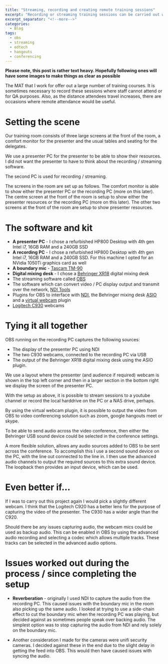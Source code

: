 ```yaml
---
title: "Streaming, recording and creating remote training sessions"
excerpt: "Recording or streaming training sessions can be carried out with a mixture of OBS, NDI and various plugins..."
excerpt_separator: "<!--more-->"
categories:
  - Blog
tags:
  - obs
  - streaming
  - edtech
  - hangouts
  - conferencing
---
```


**Please note, this post is rather text heavy. Hopefully following ones will have some images to make things as clear as possible**

The MAT that I work for offer out a large number of training courses. It is sometimes necessary to record these sessions where staff cannot attend or for QA purposes. Also, as the distance attendees travel increases, there are occasions where remote attendance would be useful.

# Setting the scene

Our training room consists of three large screens at the front of the room, a comfort monitor for the presenter and the usual tables and seating for the delegates.

We use a presenter PC for the presenter to be able to show their resources. I did not want the presenter to have to think about the recording / streaming software.

The second PC is used for recording / streaming.

The screens in the room are set up as follows. The comfort monitor is able to show either the presenter PC or the recording PC (more on this later). The centre screen at the front of the room is setup to show either the presenter resources or the recording PC (more on this later). The other two screens at the front of the room are setup to show presenter resources.

# The software and kit

* **A presenter PC** - I chose a refurbished HP800 Desktop with 4th gen Intel i7, 16GB RAM and a 240GB SSD
* **A recording PC** - I chose a refurbished HP800 Desktop with 4th gen Intel i7, 16GB RAM and a 240GB SSD. For this machine I opted for an NVidia 1050Ti graphics card as well
* **A boundary mic** - [Tascam TM-90](https://www.tascam.eu/en/tm-90bm.html)
* **Digital mixing desk** - I chose a [Behringer XR18](https://www.behringer.com/Categories/Behringer/Mixers/Digital/XR18/p/P0BI8) digital mixing desk
* The streaming software called [OBS](https://obsproject.com/)
* The software which can convert video / PC display output and transmit over the network, [NDI Tools](https://ndi.tv/tools/)
* Plugins for OBS to interface with [NDI](https://obsproject.com/forum/resources/obs-ndi-newtek-ndi%E2%84%A2-integration-into-obs-studio.528/), the Behringer mixing desk [ASIO](https://github.com/Andersama/obs-asio) and a [virtual webcam](https://obsproject.com/forum/resources/obs-virtualcam.539/) plugin
* [Logitech C930](https://www.logitech.com/en-gb/product/c930e-webcam) webcams

# Tying it all together

OBS running on the recording PC captures the following sources:

* The display of the presenter PC using NDI
* The two C930 webcams, connected to the recording PC via USB
* The output of the Behringer XR18 digital mixing desk using the ASIO plugin. 

We use a layout where the presenter (and audience if required) webcam is shown in the top left corner and then in a larger section in the bottom right we display the screen of the presenter PC.

With the setup as above, it is possible to stream sessions to a youtube channel or record the local harddrive on the PC or a NAS drive, perhaps.

By using the virtual webcam plugin, it is possible to output the video from OBS to video conferencing solution such as zoom, google hangouts meet or skype.

To be able to send audio across the video conference, then either the Behringer USB sound device could be selected in the conference settings.

A more flexible solution, allows any audio sources added to OBS to be sent across the conference. To accomplish this I use a second sound device on the PC, with the line out connected to the line in. I then use the advanced audio channels to output the required sources to this extra sound device. The loopback then provides an input device, which can be used.

# Even better if...

If I was to carry out this project again I would pick a slightly different webcam. I think that the Logitech C920 has a better lens for the purpose of capturing the video of the presenter. The C930 has a wider angle than the C920.

Should there be any issues capturing audio, the webcam mics could be used as backup audio. This can be enabled in OBS by using the advanced audio recording and selecting a codec which allows multiple tracks. These tracks can be selected in the advanced audio options.

# Issues worked out during the process / since completing the setup

* **Reverberation** - originally I used NDI to capture the audio from the recording PC. This caused issues with the boundary mic in the room also picking up the same audio. I looked at trying to use a side-chain effect to cut the boundary mic when the recording PC was playing, but decided against as sometimes people speak over backing audio. The simplest option was to stop capturing the audio from NDI and rely solely on the boundary mic.

* Another consideration I made for the cameras were unifi security cameras. I decided against these in the end due to the slight delay in getting the feed into OBS. This would then have caused issues with syncing the audio.